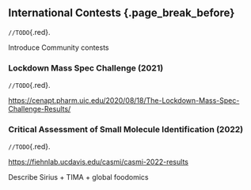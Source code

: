 ## International Contests {.page_break_before}

`//TODO`{.red}.

Introduce Community contests

### Lockdown Mass Spec Challenge (2021)

`//TODO`{.red}.

<https://cenapt.pharm.uic.edu/2020/08/18/The-Lockdown-Mass-Spec-Challenge-Results/>

### Critical Assessment of Small Molecule Identification (2022)

`//TODO`{.red}.

<https://fiehnlab.ucdavis.edu/casmi/casmi-2022-results> 

Describe Sirius + TIMA + global foodomics
